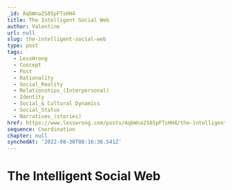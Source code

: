 ```yaml
---
_id: AqbWna2S85pFTsHH4
title: The Intelligent Social Web
author: Valentine
url: null
slug: the-intelligent-social-web
type: post
tags:
  - LessWrong
  - Concept
  - Post
  - Rationality
  - Social_Reality
  - Relationships_(Interpersonal)
  - Identity
  - Social_& Cultural Dynamics
  - Social_Status
  - Narratives_(stories)
href: https://www.lesswrong.com/posts/AqbWna2S85pFTsHH4/the-intelligent-social-web
sequence: Coordination
chapter: null
synchedAt: '2022-08-30T08:16:36.541Z'
---
```

# The Intelligent Social Web

